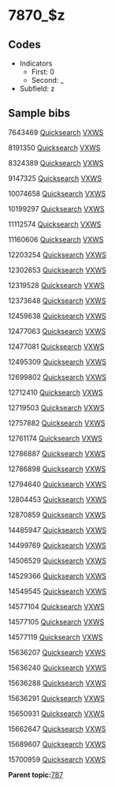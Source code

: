 # 7870\_$z

## Codes

-   Indicators
    -   First: 0
    -   Second: \_
-   Subfield: z

## Sample bibs

7643469 [Quicksearch](https://search.library.yale.edu/catalog/7643469) [VXWS](http://prodorbis.library.yale.edu:7014/vxws/GetHoldingsService?bibId=7643469)

8191350 [Quicksearch](https://search.library.yale.edu/catalog/8191350) [VXWS](http://prodorbis.library.yale.edu:7014/vxws/GetHoldingsService?bibId=8191350)

8324389 [Quicksearch](https://search.library.yale.edu/catalog/8324389) [VXWS](http://prodorbis.library.yale.edu:7014/vxws/GetHoldingsService?bibId=8324389)

9147325 [Quicksearch](https://search.library.yale.edu/catalog/9147325) [VXWS](http://prodorbis.library.yale.edu:7014/vxws/GetHoldingsService?bibId=9147325)

10074658 [Quicksearch](https://search.library.yale.edu/catalog/10074658) [VXWS](http://prodorbis.library.yale.edu:7014/vxws/GetHoldingsService?bibId=10074658)

10199297 [Quicksearch](https://search.library.yale.edu/catalog/10199297) [VXWS](http://prodorbis.library.yale.edu:7014/vxws/GetHoldingsService?bibId=10199297)

11112574 [Quicksearch](https://search.library.yale.edu/catalog/11112574) [VXWS](http://prodorbis.library.yale.edu:7014/vxws/GetHoldingsService?bibId=11112574)

11160606 [Quicksearch](https://search.library.yale.edu/catalog/11160606) [VXWS](http://prodorbis.library.yale.edu:7014/vxws/GetHoldingsService?bibId=11160606)

12203254 [Quicksearch](https://search.library.yale.edu/catalog/12203254) [VXWS](http://prodorbis.library.yale.edu:7014/vxws/GetHoldingsService?bibId=12203254)

12302653 [Quicksearch](https://search.library.yale.edu/catalog/12302653) [VXWS](http://prodorbis.library.yale.edu:7014/vxws/GetHoldingsService?bibId=12302653)

12319528 [Quicksearch](https://search.library.yale.edu/catalog/12319528) [VXWS](http://prodorbis.library.yale.edu:7014/vxws/GetHoldingsService?bibId=12319528)

12373648 [Quicksearch](https://search.library.yale.edu/catalog/12373648) [VXWS](http://prodorbis.library.yale.edu:7014/vxws/GetHoldingsService?bibId=12373648)

12459638 [Quicksearch](https://search.library.yale.edu/catalog/12459638) [VXWS](http://prodorbis.library.yale.edu:7014/vxws/GetHoldingsService?bibId=12459638)

12477063 [Quicksearch](https://search.library.yale.edu/catalog/12477063) [VXWS](http://prodorbis.library.yale.edu:7014/vxws/GetHoldingsService?bibId=12477063)

12477081 [Quicksearch](https://search.library.yale.edu/catalog/12477081) [VXWS](http://prodorbis.library.yale.edu:7014/vxws/GetHoldingsService?bibId=12477081)

12495309 [Quicksearch](https://search.library.yale.edu/catalog/12495309) [VXWS](http://prodorbis.library.yale.edu:7014/vxws/GetHoldingsService?bibId=12495309)

12699802 [Quicksearch](https://search.library.yale.edu/catalog/12699802) [VXWS](http://prodorbis.library.yale.edu:7014/vxws/GetHoldingsService?bibId=12699802)

12712410 [Quicksearch](https://search.library.yale.edu/catalog/12712410) [VXWS](http://prodorbis.library.yale.edu:7014/vxws/GetHoldingsService?bibId=12712410)

12719503 [Quicksearch](https://search.library.yale.edu/catalog/12719503) [VXWS](http://prodorbis.library.yale.edu:7014/vxws/GetHoldingsService?bibId=12719503)

12757882 [Quicksearch](https://search.library.yale.edu/catalog/12757882) [VXWS](http://prodorbis.library.yale.edu:7014/vxws/GetHoldingsService?bibId=12757882)

12761174 [Quicksearch](https://search.library.yale.edu/catalog/12761174) [VXWS](http://prodorbis.library.yale.edu:7014/vxws/GetHoldingsService?bibId=12761174)

12786887 [Quicksearch](https://search.library.yale.edu/catalog/12786887) [VXWS](http://prodorbis.library.yale.edu:7014/vxws/GetHoldingsService?bibId=12786887)

12786898 [Quicksearch](https://search.library.yale.edu/catalog/12786898) [VXWS](http://prodorbis.library.yale.edu:7014/vxws/GetHoldingsService?bibId=12786898)

12794640 [Quicksearch](https://search.library.yale.edu/catalog/12794640) [VXWS](http://prodorbis.library.yale.edu:7014/vxws/GetHoldingsService?bibId=12794640)

12804453 [Quicksearch](https://search.library.yale.edu/catalog/12804453) [VXWS](http://prodorbis.library.yale.edu:7014/vxws/GetHoldingsService?bibId=12804453)

12870859 [Quicksearch](https://search.library.yale.edu/catalog/12870859) [VXWS](http://prodorbis.library.yale.edu:7014/vxws/GetHoldingsService?bibId=12870859)

14485947 [Quicksearch](https://search.library.yale.edu/catalog/14485947) [VXWS](http://prodorbis.library.yale.edu:7014/vxws/GetHoldingsService?bibId=14485947)

14499769 [Quicksearch](https://search.library.yale.edu/catalog/14499769) [VXWS](http://prodorbis.library.yale.edu:7014/vxws/GetHoldingsService?bibId=14499769)

14506529 [Quicksearch](https://search.library.yale.edu/catalog/14506529) [VXWS](http://prodorbis.library.yale.edu:7014/vxws/GetHoldingsService?bibId=14506529)

14529366 [Quicksearch](https://search.library.yale.edu/catalog/14529366) [VXWS](http://prodorbis.library.yale.edu:7014/vxws/GetHoldingsService?bibId=14529366)

14549545 [Quicksearch](https://search.library.yale.edu/catalog/14549545) [VXWS](http://prodorbis.library.yale.edu:7014/vxws/GetHoldingsService?bibId=14549545)

14577104 [Quicksearch](https://search.library.yale.edu/catalog/14577104) [VXWS](http://prodorbis.library.yale.edu:7014/vxws/GetHoldingsService?bibId=14577104)

14577105 [Quicksearch](https://search.library.yale.edu/catalog/14577105) [VXWS](http://prodorbis.library.yale.edu:7014/vxws/GetHoldingsService?bibId=14577105)

14577119 [Quicksearch](https://search.library.yale.edu/catalog/14577119) [VXWS](http://prodorbis.library.yale.edu:7014/vxws/GetHoldingsService?bibId=14577119)

15636207 [Quicksearch](https://search.library.yale.edu/catalog/15636207) [VXWS](http://prodorbis.library.yale.edu:7014/vxws/GetHoldingsService?bibId=15636207)

15636240 [Quicksearch](https://search.library.yale.edu/catalog/15636240) [VXWS](http://prodorbis.library.yale.edu:7014/vxws/GetHoldingsService?bibId=15636240)

15636288 [Quicksearch](https://search.library.yale.edu/catalog/15636288) [VXWS](http://prodorbis.library.yale.edu:7014/vxws/GetHoldingsService?bibId=15636288)

15636291 [Quicksearch](https://search.library.yale.edu/catalog/15636291) [VXWS](http://prodorbis.library.yale.edu:7014/vxws/GetHoldingsService?bibId=15636291)

15650931 [Quicksearch](https://search.library.yale.edu/catalog/15650931) [VXWS](http://prodorbis.library.yale.edu:7014/vxws/GetHoldingsService?bibId=15650931)

15662647 [Quicksearch](https://search.library.yale.edu/catalog/15662647) [VXWS](http://prodorbis.library.yale.edu:7014/vxws/GetHoldingsService?bibId=15662647)

15689607 [Quicksearch](https://search.library.yale.edu/catalog/15689607) [VXWS](http://prodorbis.library.yale.edu:7014/vxws/GetHoldingsService?bibId=15689607)

15700959 [Quicksearch](https://search.library.yale.edu/catalog/15700959) [VXWS](http://prodorbis.library.yale.edu:7014/vxws/GetHoldingsService?bibId=15700959)

**Parent topic:**[787](../../tags/787/787.md)

